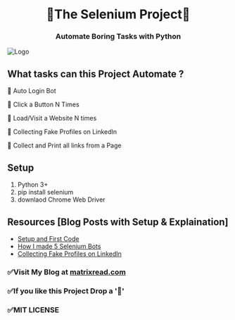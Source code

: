 <h1 align="center">
	🤖The Selenium Project🐍
</h1>
<h3 align="center">
	Automate Boring Tasks with Python
</h3>

![Logo](https://github.com/AbhiramReddyD/The-Selenium-Project/blob/master/automate.png)

## What tasks can this Project Automate ?

🔰 Auto Login Bot

🔰 Click a Button N Times

🔰 Load/Visit a Website N times

🔰 Collecting Fake Profiles on LinkedIn

🔰 Collect and Print all links from a Page

## Setup
1. Python 3+
2. pip install selenium
3. downlaod Chrome Web Driver  

## Resources [Blog Posts with Setup & Explaination]
* <a href="https://matrixread.com/program-to-click-a-button-n-times/">Setup and First Code</a>
* <a href="https://matrixread.com/how-i-made-5-selenium-bots/">How I made 5 Selenium Bots</a>
* <a href="https://matrixread.com/collecting-fake-profiles-on-linkedin/">Collecting Fake Profiles on LinkedIn</a>

### ✅Visit My Blog at [matrixread.com](https://matrixread.com/)
### ✅If you like this Project Drop a '🌟' 
### ✅MIT LICENSE
